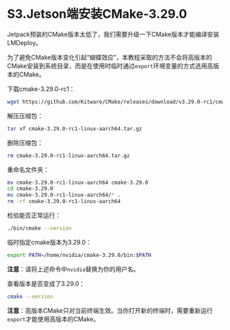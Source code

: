 # S3.Jetson端安装CMake-3.29.0

Jetpack预装的CMake版本太低了，我们需要升级一下CMake版本才能编译安装LMDeploy。

为了避免CMake版本变化引起“蝴蝶效应”，本教程采取的方法不会将高版本的CMake安装到系统目录，而是在使用时临时通过`export`环境变量的方式选用高版本的CMake。

下载cmake-3.29.0-rc1：

```sh
wget https://github.com/Kitware/CMake/releases/download/v3.29.0-rc1/cmake-3.29.0-rc1-linux-aarch64.tar.gz
```

解压压缩包：

```sh
tar xf cmake-3.29.0-rc1-linux-aarch64.tar.gz
```

删除压缩包：

```sh
rm cmake-3.29.0-rc1-linux-aarch64.tar.gz
```

重命名文件夹：

```sh
mv cmake-3.29.0-rc1-linux-aarch64 cmake-3.29.0
cd cmake-3.29.0
mv cmake-3.29.0-rc1-linux-aarch64/* .
rm -rf cmake-3.29.0-rc1-linux-aarch64
```

检验能否正常运行：

```sh
./bin/cmake --version
```

临时指定cmake版本为3.29.0：

```sh
export PATH=/home/nvidia/cmake-3.29.0/bin:$PATH
```

**注意**：请将上述命令中`nvidia`替换为你的用户名。

查看版本是否变成了3.29.0：

```sh
cmake --version
```

**注意**：高版本CMake只对当前终端生效。当你打开新的终端时，需要重新运行`export`才能使用高版本的CMake。
